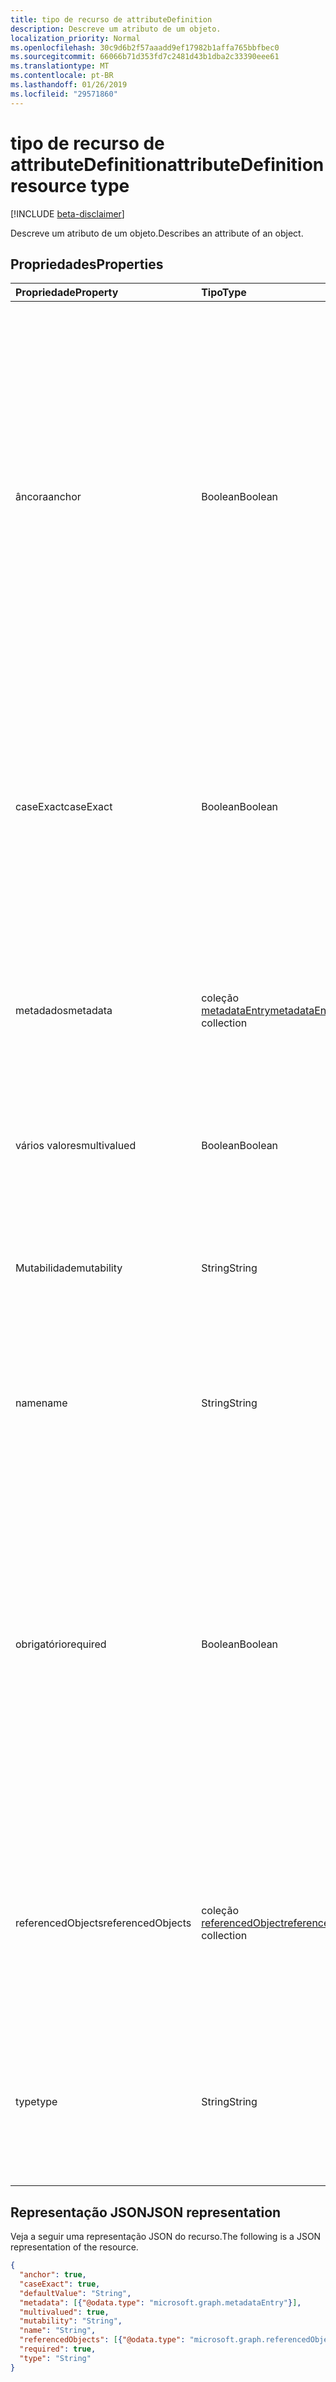 ```yaml
---
title: tipo de recurso de attributeDefinition
description: Descreve um atributo de um objeto.
localization_priority: Normal
ms.openlocfilehash: 30c9d6b2f57aaadd9ef17982b1affa765bbfbec0
ms.sourcegitcommit: 66066b71d353fd7c2481d43b1dba2c33390eee61
ms.translationtype: MT
ms.contentlocale: pt-BR
ms.lasthandoff: 01/26/2019
ms.locfileid: "29571860"
---
```

# <a name="attributedefinition-resource-type"></a><span data-ttu-id="9c3c5-103">tipo de recurso de attributeDefinition</span><span class="sxs-lookup"><span data-stu-id="9c3c5-103">attributeDefinition resource type</span></span>

[!INCLUDE [beta-disclaimer](../../includes/beta-disclaimer.md)]

<span data-ttu-id="9c3c5-104">Descreve um atributo de um objeto.</span><span class="sxs-lookup"><span data-stu-id="9c3c5-104">Describes an attribute of an object.</span></span>

## <a name="properties"></a><span data-ttu-id="9c3c5-105">Propriedades</span><span class="sxs-lookup"><span data-stu-id="9c3c5-105">Properties</span></span>

| <span data-ttu-id="9c3c5-106">Propriedade</span><span class="sxs-lookup"><span data-stu-id="9c3c5-106">Property</span></span>      | <span data-ttu-id="9c3c5-107">Tipo</span><span class="sxs-lookup"><span data-stu-id="9c3c5-107">Type</span></span>      | <span data-ttu-id="9c3c5-108">Descrição</span><span class="sxs-lookup"><span data-stu-id="9c3c5-108">Description</span></span>    |
|:--------------|:----------|:---------------|
|<span data-ttu-id="9c3c5-109">âncora</span><span class="sxs-lookup"><span data-stu-id="9c3c5-109">anchor</span></span>         |<span data-ttu-id="9c3c5-110">Boolean</span><span class="sxs-lookup"><span data-stu-id="9c3c5-110">Boolean</span></span>    | <span data-ttu-id="9c3c5-111">`true`Se o atributo deve ser usado como a âncora do objeto.</span><span class="sxs-lookup"><span data-stu-id="9c3c5-111">`true` if the attribute should be used as the anchor for the object.</span></span> <span data-ttu-id="9c3c5-112">Atributos de âncora devem ter um valor exclusivo que identifica um objeto e devem ser imutáveis.</span><span class="sxs-lookup"><span data-stu-id="9c3c5-112">Anchor attributes must have a unique value identifying an object, and must be immutable.</span></span> <span data-ttu-id="9c3c5-113">O padrão é `false`.</span><span class="sxs-lookup"><span data-stu-id="9c3c5-113">Default is `false`.</span></span> <span data-ttu-id="9c3c5-114">Um e somente um dos atributos do objeto devem ser designado como a âncora para oferecer suporte à sincronização.</span><span class="sxs-lookup"><span data-stu-id="9c3c5-114">One, and only one, of the object's attributes must be designated as the anchor to support synchronization.</span></span> |
|<span data-ttu-id="9c3c5-115">caseExact</span><span class="sxs-lookup"><span data-stu-id="9c3c5-115">caseExact</span></span>      |<span data-ttu-id="9c3c5-116">Boolean</span><span class="sxs-lookup"><span data-stu-id="9c3c5-116">Boolean</span></span>    |<span data-ttu-id="9c3c5-117">`true`Se o valor desse atributo deve ser tratado como diferencia maiusculas de minúsculas.</span><span class="sxs-lookup"><span data-stu-id="9c3c5-117">`true` if value of this attribute should be treated as case-sensitive.</span></span> <span data-ttu-id="9c3c5-118">Essa configuração afeta como o mecanismo de sincronização detecta alterações para o atributo.</span><span class="sxs-lookup"><span data-stu-id="9c3c5-118">This setting affects how the synchronization engine detects changes for the attribute.</span></span>|
|<span data-ttu-id="9c3c5-119">metadados</span><span class="sxs-lookup"><span data-stu-id="9c3c5-119">metadata</span></span>       |<span data-ttu-id="9c3c5-120">coleção [metadataEntry](../resources/synchronization-metadataentry.md)</span><span class="sxs-lookup"><span data-stu-id="9c3c5-120">[metadataEntry](../resources/synchronization-metadataentry.md) collection</span></span> |<span data-ttu-id="9c3c5-121">Propriedades adicionais de extensão.</span><span class="sxs-lookup"><span data-stu-id="9c3c5-121">Additional extension properties.</span></span> <span data-ttu-id="9c3c5-122">A menos que mencionado explicitamente, valores de metadados não devem ser alterados.</span><span class="sxs-lookup"><span data-stu-id="9c3c5-122">Unless mentioned explicitly, metadata values should not be changed.</span></span>|
|<span data-ttu-id="9c3c5-123">vários valores</span><span class="sxs-lookup"><span data-stu-id="9c3c5-123">multivalued</span></span>    |<span data-ttu-id="9c3c5-124">Boolean</span><span class="sxs-lookup"><span data-stu-id="9c3c5-124">Boolean</span></span>    |<span data-ttu-id="9c3c5-125">`true`Se um atributo pode ter vários valores.</span><span class="sxs-lookup"><span data-stu-id="9c3c5-125">`true` if an attribute can have multiple values.</span></span> <span data-ttu-id="9c3c5-126">O padrão é `false`.</span><span class="sxs-lookup"><span data-stu-id="9c3c5-126">Default is `false`.</span></span>|
|<span data-ttu-id="9c3c5-127">Mutabilidade</span><span class="sxs-lookup"><span data-stu-id="9c3c5-127">mutability</span></span>     |<span data-ttu-id="9c3c5-128">String</span><span class="sxs-lookup"><span data-stu-id="9c3c5-128">String</span></span>     |<span data-ttu-id="9c3c5-129">Mutabilidade de um atributo.</span><span class="sxs-lookup"><span data-stu-id="9c3c5-129">An attribute's mutability.</span></span> <span data-ttu-id="9c3c5-130">Os valores possíveis são: `ReadWrite`, `ReadOnly`, `Immutable`, `WriteOnly`.</span><span class="sxs-lookup"><span data-stu-id="9c3c5-130">Possible values are:  `ReadWrite`, `ReadOnly`, `Immutable`, `WriteOnly`.</span></span> <span data-ttu-id="9c3c5-131">O padrão é `ReadWrite`.</span><span class="sxs-lookup"><span data-stu-id="9c3c5-131">Default is `ReadWrite`.</span></span>|
|<span data-ttu-id="9c3c5-132">name</span><span class="sxs-lookup"><span data-stu-id="9c3c5-132">name</span></span>           |<span data-ttu-id="9c3c5-133">String</span><span class="sxs-lookup"><span data-stu-id="9c3c5-133">String</span></span>     |<span data-ttu-id="9c3c5-134">Nome do atributo.</span><span class="sxs-lookup"><span data-stu-id="9c3c5-134">Name of the attribute.</span></span> <span data-ttu-id="9c3c5-135">Deve ser exclusivo dentro da definição do objeto.</span><span class="sxs-lookup"><span data-stu-id="9c3c5-135">Must be unique within the object definition.</span></span> <span data-ttu-id="9c3c5-136">Não anulável.</span><span class="sxs-lookup"><span data-stu-id="9c3c5-136">Not nullable.</span></span>|
|<span data-ttu-id="9c3c5-137">obrigatório</span><span class="sxs-lookup"><span data-stu-id="9c3c5-137">required</span></span>       |<span data-ttu-id="9c3c5-138">Boolean</span><span class="sxs-lookup"><span data-stu-id="9c3c5-138">Boolean</span></span>    |<span data-ttu-id="9c3c5-139">`true`Se o atributo é necessário.</span><span class="sxs-lookup"><span data-stu-id="9c3c5-139">`true` if attribute is required.</span></span> <span data-ttu-id="9c3c5-140">Objeto não pode ser criado se qualquer um dos atributos necessários estão ausentes.</span><span class="sxs-lookup"><span data-stu-id="9c3c5-140">Object can not be created if any of the required attributes are missing.</span></span> <span data-ttu-id="9c3c5-141">Se durante a sincronização, o atributo required não tiver nenhum valor, o valor padrão será usado.</span><span class="sxs-lookup"><span data-stu-id="9c3c5-141">If during synchronization, the required attribute has no value, the default value will be used.</span></span> <span data-ttu-id="9c3c5-142">Se o valor do padrão não foi definido, a sincronização irá registrar um erro.</span><span class="sxs-lookup"><span data-stu-id="9c3c5-142">If default the value was not set, synchronization will record an error.</span></span>|
|<span data-ttu-id="9c3c5-143">referencedObjects</span><span class="sxs-lookup"><span data-stu-id="9c3c5-143">referencedObjects</span></span>|<span data-ttu-id="9c3c5-144">coleção [referencedObject](../resources/synchronization-referencedobject.md)</span><span class="sxs-lookup"><span data-stu-id="9c3c5-144">[referencedObject](../resources/synchronization-referencedobject.md) collection</span></span> |<span data-ttu-id="9c3c5-145">Para atributos com `reference` digitar, listas de objetos referenciados (por exemplo, o `manager` atributo seria listar `User` como o objeto referenciado).</span><span class="sxs-lookup"><span data-stu-id="9c3c5-145">For attributes with `reference` type, lists referenced objects (for example, the `manager` attribute would list `User` as the referenced object).</span></span>|
|<span data-ttu-id="9c3c5-146">type</span><span class="sxs-lookup"><span data-stu-id="9c3c5-146">type</span></span>           |<span data-ttu-id="9c3c5-147">String</span><span class="sxs-lookup"><span data-stu-id="9c3c5-147">String</span></span>     |<span data-ttu-id="9c3c5-148">Tipo de valor do atributo.</span><span class="sxs-lookup"><span data-stu-id="9c3c5-148">Attribute value type.</span></span> <span data-ttu-id="9c3c5-149">Os valores possíveis são: `String`, `Integer`, `Reference`, `Binary`, `Boolean`.</span><span class="sxs-lookup"><span data-stu-id="9c3c5-149">Possible values are: `String`, `Integer`, `Reference`, `Binary`, `Boolean`.</span></span> <span data-ttu-id="9c3c5-150">O padrão é `String`.</span><span class="sxs-lookup"><span data-stu-id="9c3c5-150">Default is `String`.</span></span>|

## <a name="json-representation"></a><span data-ttu-id="9c3c5-151">Representação JSON</span><span class="sxs-lookup"><span data-stu-id="9c3c5-151">JSON representation</span></span>

<span data-ttu-id="9c3c5-152">Veja a seguir uma representação JSON do recurso.</span><span class="sxs-lookup"><span data-stu-id="9c3c5-152">The following is a JSON representation of the resource.</span></span>

<!-- {
  "blockType": "resource",
  "optionalProperties": [

  ],
  "@odata.type": "microsoft.graph.attributeDefinition"
}-->

```json
{
  "anchor": true,
  "caseExact": true,
  "defaultValue": "String",
  "metadata": [{"@odata.type": "microsoft.graph.metadataEntry"}],
  "multivalued": true,
  "mutability": "String",
  "name": "String",
  "referencedObjects": [{"@odata.type": "microsoft.graph.referencedObject"}],
  "required": true,
  "type": "String"
}

```

<!-- uuid: 8fcb5dbc-d5aa-4681-8e31-b001d5168d79
2015-10-25 14:57:30 UTC -->
<!--
{
  "type": "#page.annotation",
  "description": "attributeDefinition resource",
  "keywords": "",
  "section": "documentation",
  "tocPath": "",
  "suppressions": [
    "Error: /api-reference/beta/resources/synchronization-attributedefinition.md:\r\n      Exception processing links.\r\n    System.ArgumentException: Link Definition was null. Link text: !INCLUDE [beta-disclaimer](../../includes/beta-disclaimer.md)\r\n      at ApiDoctor.Validation.DocFile.get_LinkDestinations()\r\n      at ApiDoctor.Validation.DocSet.ValidateLinks(Boolean includeWarnings, String[] relativePathForFiles, IssueLogger issues, Boolean requireFilenameCaseMatch, Boolean printOrphanedFiles)"
  ]
}
-->

